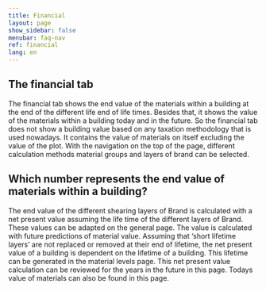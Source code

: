 ```yaml
---
title: Financial
layout: page
show_sidebar: false
menubar: faq-nav
ref: financial
lang: en
---
```


## The financial tab
The financial tab shows the end value of the materials within a building at the end of the different life end of life times. Besides that, it shows the value of the materials within a building today and in the future. So the financial tab does not show a building value based on any taxation methodology that is used nowadays. It contains the value of materials on itself excluding the value of the plot. With the navigation on the top of the page, different calculation methods material groups and layers of brand can be selected. 

## Which number represents the end value of materials within a building?
The end value of the different shearing layers of Brand is calculated with a net present value assuming the life time of the different layers of Brand. These values can be adapted on the general page. The value is calculated with future predictions of material value. Assuming that ‘short lifetime layers’ are not replaced or removed at their end of lifetime, the net present value of a building is dependent on the lifetime of a building. This lifetime can be generated in the material levels page. This net present value calculation can be reviewed for the years in the future in this page. Todays value of materials can also be found in this page. 